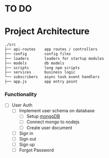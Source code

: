 # TO DO

# Project Architecture

```bash
./src
├── api-routes    app routes / controllers
├── config        config files
├── loaders       loaders for startup modules 
├── models        db models
├── scripts       long npm scripts
├── services      business logic
└── subscribers   async task event handlers
├── app.js        app entry point
```

### Functionality
- [ ] User Auth
  - [ ] Implement user schema on database
    - [ ] Setup [mongoDB](https://www.mongodb.com/)
    - [ ] Connect mongo to nodejs
    - [ ] Create user document
  - [ ] Sign in
  - [ ] Sign out
  - [ ] Sign up
  - [ ] Forgot Password

